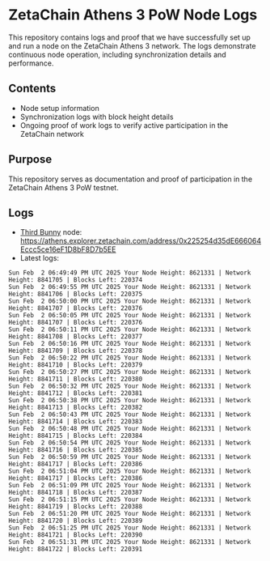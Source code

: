 # ZetaChain Athens 3 PoW Node Logs
This repository contains logs and proof that we have successfully set up and run a node on the ZetaChain Athens 3 network. The logs demonstrate continuous node operation, including synchronization details and performance.

## Contents
- Node setup information
- Synchronization logs with block height details
- Ongoing proof of work logs to verify active participation in the ZetaChain network

## Purpose
This repository serves as documentation and proof of participation in the ZetaChain Athens 3 PoW testnet.

## Logs

- [Third Bunny](https://thirdbunny.xyz/) node: https://athens.explorer.zetachain.com/address/0x225254d35dE666064Eccc5ce16eF1D8bF8D7b5EE
- Latest logs:
```
Sun Feb  2 06:49:49 PM UTC 2025 Your Node Height: 8621331 | Network Height: 8841705 | Blocks Left: 220374
Sun Feb  2 06:49:55 PM UTC 2025 Your Node Height: 8621331 | Network Height: 8841706 | Blocks Left: 220375
Sun Feb  2 06:50:00 PM UTC 2025 Your Node Height: 8621331 | Network Height: 8841707 | Blocks Left: 220376
Sun Feb  2 06:50:05 PM UTC 2025 Your Node Height: 8621331 | Network Height: 8841707 | Blocks Left: 220376
Sun Feb  2 06:50:11 PM UTC 2025 Your Node Height: 8621331 | Network Height: 8841708 | Blocks Left: 220377
Sun Feb  2 06:50:16 PM UTC 2025 Your Node Height: 8621331 | Network Height: 8841709 | Blocks Left: 220378
Sun Feb  2 06:50:22 PM UTC 2025 Your Node Height: 8621331 | Network Height: 8841710 | Blocks Left: 220379
Sun Feb  2 06:50:27 PM UTC 2025 Your Node Height: 8621331 | Network Height: 8841711 | Blocks Left: 220380
Sun Feb  2 06:50:32 PM UTC 2025 Your Node Height: 8621331 | Network Height: 8841712 | Blocks Left: 220381
Sun Feb  2 06:50:38 PM UTC 2025 Your Node Height: 8621331 | Network Height: 8841713 | Blocks Left: 220382
Sun Feb  2 06:50:43 PM UTC 2025 Your Node Height: 8621331 | Network Height: 8841714 | Blocks Left: 220383
Sun Feb  2 06:50:48 PM UTC 2025 Your Node Height: 8621331 | Network Height: 8841715 | Blocks Left: 220384
Sun Feb  2 06:50:54 PM UTC 2025 Your Node Height: 8621331 | Network Height: 8841716 | Blocks Left: 220385
Sun Feb  2 06:50:59 PM UTC 2025 Your Node Height: 8621331 | Network Height: 8841717 | Blocks Left: 220386
Sun Feb  2 06:51:04 PM UTC 2025 Your Node Height: 8621331 | Network Height: 8841717 | Blocks Left: 220386
Sun Feb  2 06:51:09 PM UTC 2025 Your Node Height: 8621331 | Network Height: 8841718 | Blocks Left: 220387
Sun Feb  2 06:51:15 PM UTC 2025 Your Node Height: 8621331 | Network Height: 8841719 | Blocks Left: 220388
Sun Feb  2 06:51:20 PM UTC 2025 Your Node Height: 8621331 | Network Height: 8841720 | Blocks Left: 220389
Sun Feb  2 06:51:25 PM UTC 2025 Your Node Height: 8621331 | Network Height: 8841721 | Blocks Left: 220390
Sun Feb  2 06:51:31 PM UTC 2025 Your Node Height: 8621331 | Network Height: 8841722 | Blocks Left: 220391
```
